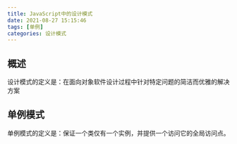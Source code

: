 ```yaml
---
title: JavaScript中的设计模式
date: 2021-08-27 15:15:46
tags: [单例]
categories: 设计模式
---
```


## 概述

设计模式的定义是：在面向对象软件设计过程中针对特定问题的简洁而优雅的解决方案

## 单例模式

单例模式的定义是：保证一个类仅有一个实例，并提供一个访问它的全局访问点。